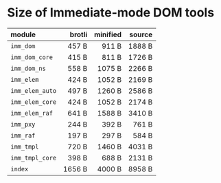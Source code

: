 # Size of Immediate-mode DOM tools

| module          |   brotli | minified |   source |
|:----------------|---------:|---------:|---------:|
| `imm_dom`       |    457 B |    911 B |   1888 B |
| `imm_dom_core`  |    415 B |    811 B |   1726 B |
| `imm_dom_ns`    |    558 B |   1075 B |   2266 B |
| `imm_elem`      |    424 B |   1052 B |   2169 B |
| `imm_elem_auto` |    497 B |   1260 B |   2586 B |
| `imm_elem_core` |    424 B |   1052 B |   2174 B |
| `imm_elem_raf`  |    641 B |   1588 B |   3410 B |
| `imm_pxy`       |    244 B |    392 B |    761 B |
| `imm_raf`       |    197 B |    297 B |    584 B |
| `imm_tmpl`      |    720 B |   1460 B |   4031 B |
| `imm_tmpl_core` |    398 B |    688 B |   2131 B |
| `index`         |   1656 B |   4000 B |   8958 B |

